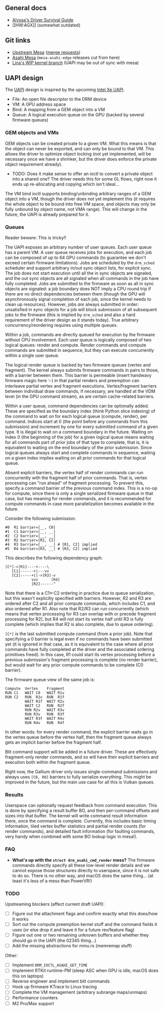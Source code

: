 ## General docs
* [Alyssa's Driver Survival Guide](https://rosenzweig.io/AlyssasDriverSurvivalGuide.txt)
* [[HW:AGX]] (somewhat outdated)

## Git links
* [Upstream Mesa](https://gitlab.freedesktop.org/mesa/mesa) ([merge requests](https://gitlab.freedesktop.org/mesa/mesa/-/merge_requests?label_name%5B%5D=asahi))
* [Asahi Mesa](https://gitlab.freedesktop.org/asahi/mesa) (`mesa-asahi-edge` releases cut from here)
* [Lina's WIP kernel branch](https://github.com/AsahiLinux/linux/tree/gpu/rust-wip) (UAPI may be out of sync with mesa)

## UAPI design

The [UAPI](https://github.com/AsahiLinux/linux/blob/asahi-wip/include/uapi/drm/asahi_drm.h) design is inspired by the upcoming [Intel Xe UAPI](https://cgit.freedesktop.org/drm/drm-xe/tree/include/uapi/drm/xe_drm.h?h=drm-xe-next).

* File: An open file descriptor to the DRM device
* VM: A GPU address space
* Bind: A mapping from a GEM object into a VM
* Queue: A logical execution queue on the GPU (backed by several firmware queues)

### GEM objects and VMs

GEM objects can be created private to a given VM. What this means is that the object can never be exported, and can only be bound to that VM. This allows the driver to optimize object locking (not yet implemented, will be necessary once we have a shrinker, but the driver does enforce the private object requirement already).

* TODO: Does it make sense to offer an ioctl to convert a private object into a shared one? The driver needs this for some GL flows, right now it ends up re-allocating and copying which isn't ideal...

The VM bind ioctl supports binding/unbinding arbitrary ranges of a GEM object into a VM, though the driver does not yet implement this (it requires the whole object to be bound into free VM space, and objects may only be fully unbound by object name, not VMA range). This will change in the future, the UAPI is already prepared for it.

### Queues

Reader beware: This is tricky!!

The UAPI exposes an arbitrary number of user queues. Each user queue has a parent VM. A user queue receives jobs for execution, and each job can be composed of up to 64 GPU commands (to guarantee we don't exceed certain firmware limitations). Jobs are scheduled by the `drm_sched` scheduler and support arbitrary in/out sync object lists, for explicit sync. The job does not start execution until all the in sync objects are signaled, and the out sync objects are all signaled when all commands in the job have fully completed. Jobs are submitted to the firmware as soon as all in sync objects are signaled: a job boundary does NOT imply a CPU round trip if there are no direct dependencies between them (though the GPU will asynchronously signal completion of each job, since the kernel needs to clean up resources). However, jobs *are* always submitted in order: unsatisfied in sync objects for a job will block submission of all subsequent jobs to the firmware (this is implied by `drm_sched` and also a hard requirement of the driver design as it stands today). True arbitrary concurrency/reordering requires using multiple queues.

Within a job, commands are directly queued for execution by the firmware without CPU involvement. Each user queue is logically composed of two logical queues: render and compute. Render commands and compute commands are submitted in sequence, but they can execute concurrently within a single user queue.

The logical render queue is backed by two firmware queues (vertex and fragment). The kernel always submits firmware commands in pairs to those, with a barrier between them. This barrier is permeable (insert handwavy firmware magic here ✨) in that partial renders and preemption can interleave partial vertex and fragment executions. Vertex/fragment barriers between individual draw commands, if necessary, are handled at the VDM level (in the GPU command stream), as are certain cache-related barriers.

Within a user queue, command dependencies can be optionally added. These are specified as the boundary index (think Python slice indexing) of the command to wait on for each logical queue (compute, render), per command. Indices start at 0 (the point before any commands from this submission) and increment by one for every submitted command of a given type. It is illegal to wait on a command boundary in the future. Waiting on index 0 (the beginning of the job) for a given logical queue means waiting for all commands part of *prior* jobs of that type to complete, that is, it is equivalent to waiting on the end boundary of the prior submission. Since logical queues always start and complete commands in sequence, waiting on a given index implies waiting on all prior commands for that logical queue.

Absent explicit barriers, the vertex half of render commands can run concurrently with the fragment half of prior commands. That is, vertex processing can "run ahead" of fragment processing. To prevent this, specify a command barrier of the previous command index. This is a no-op for compute, since there is only a single serialized firmware queue in that case, but has meaning for render commands, and it is recommended for compute commands in case more parallelization becomes available in the future.

Consider the following submission:

```
#0  R1 barrier=[__, C0]
#1  C1 barrier=[__, __]
#2  C2 barrier=[__, __]
#3  R2 barrier=[R1, C2]
#4  R3 barrier=[__, __] # [R1, C2] implied
#5  R4 barrier=[R3, __] # [R3, C2] implied
```

This describes the following dependency graph:

```
[C*]->[R1]----+----\
   [C1]------+|---vv
   [C2]-----+||->[R3]-v
            vvv      [R4]
            [R2]------^
```
Note that there is a C1<-C2 ordering in practice due to queue serialization, but this wasn't explicitly specified with barriers. However, R2 and R3 are ordered after C2 and all prior compute commands, which includes C1, and also ordered after R1. Also note that R2/R3 can run concurrently (which means that vertex processing for R3 can overlap with or precede fragment processing for R2), but R4 will not start its vertex half until R3 is fully complete (which implies that R2 is also complete, due to queue ordering).

`[C*]` is the last submitted compute command (from a prior job). Note that specifying a 0 barrier is legal even if no commands have been submitted yet (it is ignored in that case, as it is equivalent to the case where all prior commands have fully completed at the driver and the associated ordering primitives freed). In this case, R1 could start its vertex processing before a previous submission's fragment processing is complete (no render barrier), but would wait for any prior compute commands to be complete (C0 barrier).

The firmware queue view of the same job is:
```
Compute  Vertex    Fragment
RUN C1   WAIT C0   WAIT R1v
RUN C2   RUN  R1v  RUN  R1f
         WAIT R1f  WAIT R2v
         WAIT C2   RUN  R2f
         RUN R2v   WAIT R3v
         RUN R3v   RUN  R3f
         WAIT R3f  WAIT R4v
         RUN R4v   RUN  R4f
```

In other words: for every render command, the explicit barrier waits go in the vertex queue before the vertex half, then the fragment queue always gets an implicit barrier before the fragment half.

Blit command support will be added in a future driver. These are effectively fragment-only render commands, and so will have their explicit barriers and execution both within the fragment queue.

Right now, the Gallium driver only issues single-command submissions and always uses `[C0, R0]` barriers to fully serialize everything. This might be improved in the future, but the main use case for all this is Vulkan queues.

### Results

Userspace can optionally request feedback from command execution. This is done by specifying a result buffer BO, and then per-command offsets and sizes into that buffer. The kernel will write command result information there, once the command is complete. Currently, this includes basic timing information, tiled vertex buffer statistics and partial render counts (for render commands), and detailed fault information (for faulting commands, very handy when combined with some BO lookup logic in mesa!).

### FAQ

* **What's up with the `struct drm_asahi_cmd_render` mess?**
  The firmware commands directly specify all these low-level render details and we cannot expose those structures directly to userspace, since it is not safe to do so. There is no other way, and macOS does the same thing... (at least it's less of a mess than PowerVR!)

### TODO

Upstreaming blockers (affect current draft UAPI):

* [ ] Figure out the attachment flags and confirm exactly what this does/how it works
* [ ] Sort out the compute preemption kernel stuff and the command fields it uses (or else drop it and leave it for a future rev/feature flag)
* [ ] Figure out one or two remaining unknown buffers and whether they should go in the UAPI (the 02345 thing...)
* [ ] Add the missing abstractions for mmu.rs (memremap stuff)

Other:

* [ ] Implement `DRM_IOCTL_ASAHI_GET_TIME`
* [ ] Implement RTKit runtime-PM (sleep ASC when GPU is idle, macOS does this on laptops)
* [ ] Reverse engineer and implement blit commands
* [ ] Hook up firmware KTrace to Linux tracing
* [ ] Complete the VM management (arbitrary subrange maps/unmaps)
* [ ] Performance counters
* [ ] M2 Pro/Max support